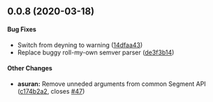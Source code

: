 <a name="0.0.8"></a>
## 0.0.8 (2020-03-18)


#### Bug Fixes

*   Switch from deyning to warning ([14dfaa43](14dfaa43))
*   Replace buggy roll-my-own semver parser ([de3f3b14](de3f3b14))

#### Other Changes

* **asuran:**  Remove unneded arguments from common Segment API ([c174b2a2](c174b2a2), closes [#47](47))



